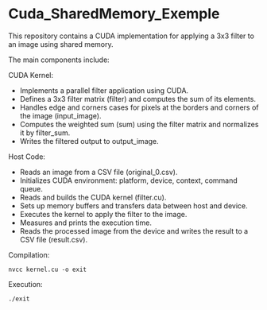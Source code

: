 # Cuda_SharedMemory_Exemple

This repository contains a CUDA implementation for applying a 3x3 filter to an image using shared memory.

The main components include:

CUDA Kernel:

- Implements a parallel filter application using CUDA.
- Defines a 3x3 filter matrix (filter) and computes the sum of its elements.
- Handles edge and corners cases for pixels at the borders and corners of the image (input_image).
- Computes the weighted sum (sum) using the filter matrix and normalizes it by filter_sum.
- Writes the filtered output to output_image.
  
Host Code:

- Reads an image from a CSV file (original_0.csv).
- Initializes CUDA environment: platform, device, context, command queue.
- Reads and builds the CUDA kernel (filter.cu).
- Sets up memory buffers and transfers data between host and device.
- Executes the kernel to apply the filter to the image.
- Measures and prints the execution time.
- Reads the processed image from the device and writes the result to a CSV file (result.csv).

  
Compilation:

  ```nvcc kernel.cu -o exit  ```

Execution:

  ```./exit  ```
